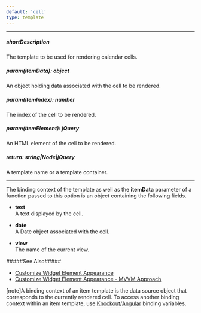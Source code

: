 ```yaml
---
default: 'cell'
type: template
---
```

---
##### shortDescription
The template to be used for rendering calendar cells.

##### param(itemData): object
An object holding data associated with the cell to be rendered.

##### param(itemIndex): number
The index of the cell to be rendered.

##### param(itemElement): jQuery
An HTML element of the cell to be rendered.

##### return: string|Node|jQuery
A template name or a template container.

---
The binding context of the template as well as the **itemData** parameter of a function passed to this option is an object containing the following fields.

- **text**  
 A text displayed by the cell.

- **date**  
 A Date object associated with the cell.

- **view**  
 The name of the current view.

#####See Also#####
- [Customize Widget Element Appearance](/concepts/10%20UI%20Widgets/80%20Common/30%20Customize%20Widget%20Element%20Appearance '/Documentation/Guide/UI_Widgets/Common/Customize_Widget_Element_Appearance/')
- [Customize Widget Element Appearance - MVVM Approach](/concepts/10%20UI%20Widgets/80%20Common/35%20Customize%20Widget%20Element%20Appearance%20-%20MVVM%20Approach '/Documentation/Guide/UI_Widgets/Common/Customize_Widget_Element_Appearance_-_MVVM_Approach/')

[note]A binding context of an item template is the data source object that corresponds to the currently rendered cell. To access another binding context within an item template, use [Knockout](https://knockoutjs.com/documentation/binding-context.html)/[Angular](https://docs.angularjs.org/guide/scope) binding variables.